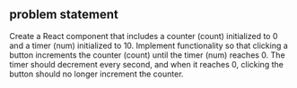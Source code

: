 ## problem statement

Create a React component that includes a counter (count) initialized to 0 and a timer (num) initialized to 10. Implement functionality so that clicking a button increments the counter (count) until the timer (num) reaches 0. The timer should decrement every second, and when it reaches 0, clicking the button should no longer increment the counter.